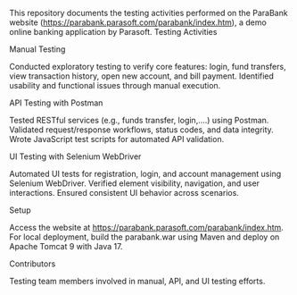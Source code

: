 This repository documents the testing activities performed on the ParaBank website (https://parabank.parasoft.com/parabank/index.htm), a demo online banking application by Parasoft.
Testing Activities

Manual Testing

Conducted exploratory testing to verify core features: login, fund transfers, view transaction history, open new account, and bill payment.
Identified usability and functional issues through manual execution.

API Testing with Postman

Tested RESTful services (e.g., funds transfer, login,....) using Postman.
Validated request/response workflows, status codes, and data integrity.
Wrote JavaScript test scripts for automated API validation.

UI Testing with Selenium WebDriver

Automated UI tests for registration, login, and account management using Selenium WebDriver.
Verified element visibility, navigation, and user interactions.
Ensured consistent UI behavior across scenarios.

Setup

Access the website at https://parabank.parasoft.com/parabank/index.htm.
For local deployment, build the parabank.war using Maven and deploy on Apache Tomcat 9 with Java 17.

Contributors

Testing team members involved in manual, API, and UI testing efforts.


